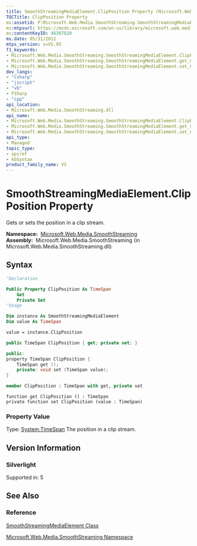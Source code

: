 ```yaml
---
title: SmoothStreamingMediaElement.ClipPosition Property (Microsoft.Web.Media.SmoothStreaming)
TOCTitle: ClipPosition Property
ms:assetid: P:Microsoft.Web.Media.SmoothStreaming.SmoothStreamingMediaElement.ClipPosition
ms:mtpsurl: https://msdn.microsoft.com/en-us/library/microsoft.web.media.smoothstreaming.smoothstreamingmediaelement.clipposition(v=VS.95)
ms:contentKeyID: 46307820
ms.date: 05/31/2012
mtps_version: v=VS.95
f1_keywords:
- Microsoft.Web.Media.SmoothStreaming.SmoothStreamingMediaElement.ClipPosition
- Microsoft.Web.Media.SmoothStreaming.SmoothStreamingMediaElement.get_ClipPosition
- Microsoft.Web.Media.SmoothStreaming.SmoothStreamingMediaElement.set_ClipPosition
dev_langs:
- "csharp"
- "jscript"
- "vb"
- FSharp
- "cpp"
api_location:
- Microsoft.Web.Media.SmoothStreaming.dll
api_name:
- Microsoft.Web.Media.SmoothStreaming.SmoothStreamingMediaElement.ClipPosition
- Microsoft.Web.Media.SmoothStreaming.SmoothStreamingMediaElement.get_ClipPosition
- Microsoft.Web.Media.SmoothStreaming.SmoothStreamingMediaElement.set_ClipPosition
api_type:
- Managed
topic_type:
- apiref
- kbSyntax
product_family_name: VS
---
```


# SmoothStreamingMediaElement.ClipPosition Property

Gets or sets the position in a clip stream.

**Namespace:**  [Microsoft.Web.Media.SmoothStreaming](microsoft-web-media-smoothstreaming-namespace_1.md)  
**Assembly:**  Microsoft.Web.Media.SmoothStreaming (in Microsoft.Web.Media.SmoothStreaming.dll)

## Syntax

```vb
'Declaration

Public Property ClipPosition As TimeSpan
    Get
    Private Set
'Usage

Dim instance As SmoothStreamingMediaElement
Dim value As TimeSpan

value = instance.ClipPosition
```

```csharp
public TimeSpan ClipPosition { get; private set; }
```

```cpp
public:
property TimeSpan ClipPosition {
    TimeSpan get ();
    private: void set (TimeSpan value);
}
```

``` fsharp
member ClipPosition : TimeSpan with get, private set
```

```jscript
function get ClipPosition () : TimeSpan
private function set ClipPosition (value : TimeSpan)
```

### Property Value

Type: [System.TimeSpan](https://msdn.microsoft.com/library/269ew577\(v=vs.95\))  
The position in a clip stream.

## Version Information

### Silverlight

Supported in: 5  

## See Also

### Reference

[SmoothStreamingMediaElement Class](smoothstreamingmediaelement-class-microsoft-web-media-smoothstreaming_1.md)

[Microsoft.Web.Media.SmoothStreaming Namespace](microsoft-web-media-smoothstreaming-namespace_1.md)

